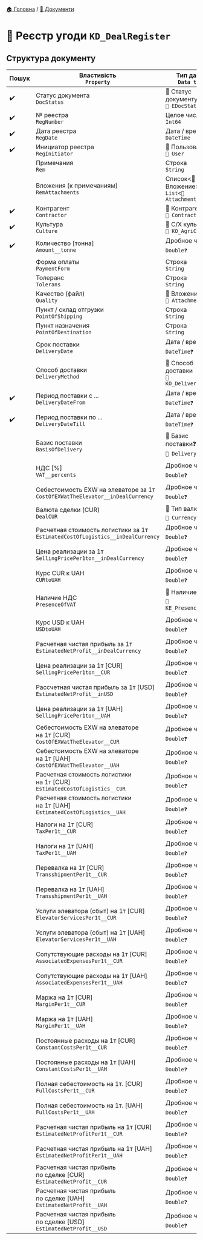 ﻿[🏠 Головна](../README.MD) / [📕 Документи](./README.MD)  

# 📕 Реєстр угоди `KD_DealRegister`

## Структура документу

| Пошук | Властивість </br> `Property` | Тип даних </br> `Data type` | Примітки |
| --- | --- | --- | --- |
| ✔️ | Статус документа </br> `DocStatus` | 🎲 Статус документу </br> `🎲 EDocStatus` |  |
| ✔️ | № реестра </br> `RegNumber` | Целое число </br> `Int64` |  |
| ✔️ | Дата реестра </br> `RegDate` | Дата / время </br> `DateTime` |  |
| ✔️ | Инициатор реестра </br> `RegInitiator` | 📘 Пользователь </br> `📘 User` |  |
|  | Примечания </br> `Rem` | Строка </br> `String` |  |
|  | Вложения (к примечаниям) </br> `RemAttachments` | Список<📘 Вложение> </br> `List<📘 Attachment> `|  |
| ✔️ | Контрагент </br> `Contractor` | 📘 Контрагент </br> `📘 Contractor` |  |
| ✔️ | Культура </br> `Culture` | 📘 С/Х культура </br> `📘 KO_AgriCulture` |  |
| ✔️ | Количество [тоннa] </br> `Amount__tonne` | Дробное число❓ </br> `Double❓` |  |
|  | Форма оплаты </br> `PaymentForm` | Строка </br> `String` |  |
|  | Толеранс </br> `Tolerans` | Строка </br> `String` |  |
|  | Качество (файл) </br> `Quality` | 📘 Вложение </br> `📘 Attachment` |  |
|  | Пункт / склад отгрузки </br> `PointOfShipping` | Строка </br> `String` |  |
|  | Пункт назначения </br> `PointOfDestination` | Строка </br> `String` |  |
|  | Срок поставки </br> `DeliveryDate` | Дата / время❓ </br> `DateTime❓` |  |
|  | Способ доставки </br> `DeliveryMethod` | 📘 Способ доставки </br> `📘 KO_DeliveryMethod` |  |
| ✔️ | Период поставки с ... </br> `DeliveryDateFrom` | Дата / время❓ </br> `DateTime❓` |  |
| ✔️ | Период поставки по ... </br> `DeliveryDateTill` | Дата / время❓ </br> `DateTime❓` |  |
|  | Базис поставки </br> `BasisOfDelivery` | 🎲 Базис поставки❓ </br> `🎲 DeliveryBasis❓` |  |
|  | НДС [%] </br> `VAT__percents` | Дробное число❓ </br> `Double❓` |  |
|  | Себестоимость EXW на элеваторе за 1т </br> `CostOfEXWatTheElevator__inDealCurrency` | Дробное число❓ </br> `Double❓` |  |
|  | Валюта сделки (CUR) </br> `DealCUR` | 🎲 Тип валюты❓ </br> `🎲 CurrencyType` |  |
|  | Расчетная стоимость логистики за 1т </br> `EstimatedCostOfLogistics__inDealCurrency` | Дробное число❓ </br> `Double❓` |  |
|  | Цена реализации за 1т </br> `SellingPricePer1ton__inDealCurrency` | Дробное число❓ </br> `Double❓` |  |
|  | Курс CUR к UAH </br> `CURtoUAH` | Дробное число❓ </br> `Double❓` |  |
|  | Наличие НДС </br> `PresenceOfVAT` | 🎲 Наличие НДС❓ </br> `🎲 KE_PresenceOfVAT❓` |  |
|  | Курс USD к UAH </br> `USDtoUAH` | Дробное число❓ </br> `Double❓` |  |
|  | Расчетная чистая прибыль за 1т </br> `EstimatedNetProfit__inDealCurrency` | Дробное число❓ </br> `Double❓` |  |
|  | Цена реализации за 1т [CUR] </br> `SellingPricePer1ton__CUR` | Дробное число❓ </br> `Double❓` |  |
|  | Рассчетная чистая прибыль за 1т [USD] </br> `EstimatedNetProfit__inUSD` | Дробное число❓ </br> `Double❓` |  |
|  | Цена реализации за 1т [UAH] </br> `SellingPricePer1ton__UAH` | Дробное число❓ </br> `Double❓` |  |
|  | Себестоимость EXW на элеваторе на 1т [CUR] </br> `CostOfEXWatTheElevator__CUR` | Дробное число❓ </br> `Double❓` |  |
|  | Себестоимость EXW на элеваторе на 1т [UAH] </br> `CostOfEXWatTheElevator__UAH` | Дробное число❓ </br> `Double❓` |  |
|  | Расчетная стоимость логистики на 1т [CUR] </br> `EstimatedCostOfLogistics__CUR` | Дробное число❓ </br> `Double❓` |  |
|  | Расчетная стоимость логистики на 1т [UAH] </br> `EstimatedCostOfLogistics__UAH` | Дробное число❓ </br> `Double❓` |  |
|  | Налоги на 1т [CUR] </br> `TaxPer1t__CUR` | Дробное число❓ </br> `Double❓` |  |
|  | Налоги на 1т [UAH] </br> `TaxPer1t__UAH` | Дробное число❓ </br> `Double❓` |  |
|  | Перевалка на 1т [CUR] </br> `TransshipmentPer1t__CUR` | Дробное число❓ </br> `Double❓` |  |
|  | Перевалка на 1т [UAH] </br> `TransshipmentPer1t__UAH` | Дробное число❓ </br> `Double❓` |  |
|  | Услуги элеватора (сбыт) на 1т [CUR] </br> `ElevatorServicesPer1t__CUR` | Дробное число❓ </br> `Double❓` |  |
|  | Услуги элеватора (сбыт) на 1т [UAH] </br> `ElevatorServicesPer1t__UAH` | Дробное число❓ </br> `Double❓` |  |
|  | Сопутствующие расходы на 1т [CUR] </br> `AssociatedExpensesPer1t__CUR` | Дробное число❓ </br> `Double❓` |  |
|  | Сопутствующие расходы на 1т [UAH] </br> `AssociatedExpensesPer1t__UAH` | Дробное число❓ </br> `Double❓` |  |
|  | Маржа на 1т [CUR] </br> `MarginPer1t__CUR` | Дробное число❓ </br> `Double❓` |  |
|  | Маржа на 1т [UAH] </br> `MarginPer1t__UAH` | Дробное число❓ </br> `Double❓` |  |
|  | Постоянные расходы на 1т [CUR] </br> `ConstantCostsPer1t__CUR` | Дробное число❓ </br> `Double❓` |  |
|  | Постоянные расходы на 1т [UAH] </br> `ConstantCostsPer1t__UAH` | Дробное число❓ </br> `Double❓` |  |
|  | Полная себестоимость на 1т. [CUR] </br> `FullCostsPer1t__CUR` | Дробное число❓ </br> `Double❓` |  |
|  | Полная себестоимость на 1т. [UAH] </br> `FullCostsPer1t__UAH` | Дробное число❓ </br> `Double❓` |  |
|  | Расчетная чистая прибыль на 1т [CUR] </br> `EstimatedNetProfitPer1t__CUR` | Дробное число❓ </br> `Double❓` |  |
|  | Расчетная чистая прибыль на 1т [UAH] </br> `EstimatedNetProfitPer1t__UAH` | Дробное число❓ </br> `Double❓` |  |
|  | Расчетная чистая прибыль по сделке [CUR] </br> `EstimatedNetProfit__CUR` | Дробное число❓ </br> `Double❓` |  |
|  | Расчетная чистая прибыль по сделке [UAH] </br> `EstimatedNetProfit__UAH` | Дробное число❓ </br> `Double❓` |  |
|  | Расчетная чистая прибыль по сделке [USD] </br> `EstimatedNetProfit__USD` | Дробное число❓ </br> `Double❓` |  |

